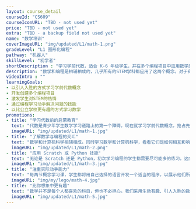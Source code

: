 ```yaml
---
layout: course_detail
courseId: "CS609"
courseIconURL: "TBD - not used yet"
price: "TBD - not used yet"
extra: "TBD - a backup field not used yet"
name: "数学培训"
coverImageURL: "img/updated/L1/math-1.png"
gradeLevel: "L1 图形化编程"
pathway: "机器人"
skillLevel: "初学者"
shortDescription : "学习学前代数，适合 K-6 年级学生，并在多个编程项目中应用数学原理。"
description: "数学和编程是相辅相成的，几乎所有的STEM学科都应用了这两个概念。对于有志于未来从事STEM职业的孩子来说，了解数学和计算机科学如何相互影响至关重要。在本课程中，K-6 年级的学生将使用学前代数学习材料为自己做好准备，并创建程序来演示他们所学到的概念。"
videoIntro : ""
learningGoals:
- 以引人入胜的方式学习学前代数概念
- 开发创建多个编程项目
- 激发学生对STEM的热情
- 通过编程学习动手解决问题的技能
- 以比公立学校更有趣的方式学习数学
promotions:
- title: "学习代数前的启蒙教育"
  text: "代数是青少年学生数学学习道路上的第一个障碍。现在就学习学前代数概念，抢占先机"
  imageURL: "img/updated/L1/math-1.jpg"
- title: "了解数学与编程的交汇"
  text: "数学和计算机科学相辅相成。同时学习数学和计算机科学，看看它们是如何相互影响的"
  imageURL: "img/updated/L1/math-2.png"
- title: "应用 Scratch 或 Python 技能"
  text: "无论是 Scratch 还是 Python，初次学习编程的学生都需要尽可能多的练习。这门课为他们提供了现实世界的应用技能。"
  imageURL: "img/updated/L1/math-3.jpg"
- title: "注重实际动手能力"
  text: "每两节概念学习课，学生都将用自己选择的语言开发一个适当的程序，以展示他们所学到的知识。"
  imageURL: "img/my/lego/math-4.jpg"
- title: "比你想象中更有趣"
  text: "数学并不是每个人都喜欢的科目，但也不必担心。我们采用生动有趣、引人入胜的数学教学方法，确保学生可以开始喜欢数学。"
  imageURL: "img/updated/L1/math-5.jpg"
---
```

